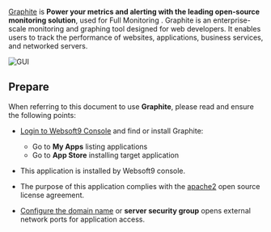 [Graphite](https://graphiteapp.org/) is **Power your metrics and alerting with the leading open-source monitoring solution**, used for Full Monitoring . Graphite is an enterprise-scale monitoring and graphing tool designed for web developers. It enables users to track the performance of websites, applications, business services, and networked servers.


![GUI](https://libs.websoft9.com/Websoft9/DocsPicture/zh/graphite/graphite-gui-websoft9.jpg)


## Prepare

When referring to this document to use **Graphite**, please read and ensure the following points:

- [Login to Websoft9 Console](./login-console) and find or install Graphite:
  - Go to **My Apps** listing applications 
  - Go to **App Store** installing target application

- This application is installed by Websoft9 console.


- The purpose of this application complies with the [apache2](https://opensource.org/licenses/Apache-2.0) open source license agreement.


- [Configure the domain name](./domain-set) or **server security group** opens external network ports for application access.